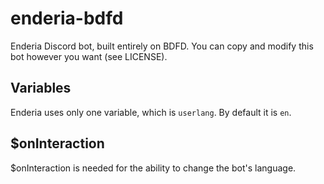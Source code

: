 # enderia-bdfd
Enderia Discord bot, built entirely on BDFD. You can copy and modify this bot however you want (see LICENSE).
## Variables
Enderia uses only one variable, which is `userlang`. By default it is `en`.
## $onInteraction
$onInteraction is needed for the ability to change the bot's language.
